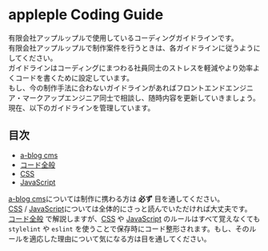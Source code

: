 # appleple Coding Guide

有限会社アップルップルで使用しているコーディングガイドラインです。<br/>
有限会社アップルップルで制作案件を行うときは、各ガイドラインに従うようにしてください。<br/>
ガイドラインはコーディングにまつわる社員同士のストレスを軽減やより効率よくコードを書くために設定しています。<br/>
もし、今の制作手法に合わないガイドラインがあればフロントエンドエンジニア・マークアップエンジニア同士で相談し、随時内容を更新していきましょう。<br/>
現在、以下のガイドラインを管理しています。

## 目次

- [a-blog cms](./a-blogcms.md)
- [コード全般](./general.md)
- [CSS](./css.md)
- [JavaScript](./js.md)

[a-blog cms](./a-blogcms.md)については制作に携わる方は **必ず** 目を通してください。<br/>
[CSS](./css.md) / [JavaScript](./js.md)については全体的にさっと読んでいただければ大丈夫です。<br/>
[コード全般](./general.md) で解説しますが、[CSS](./css.md) や [JavaScript](./js.md) のルールはすべて覚えなくても `stylelint` や `eslint` を使うことで保存時にコード整形されます。もし、そのルールを適応した理由について気になる方は目を通してください。